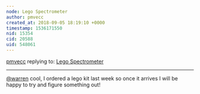 ```yaml
---
node: Lego Spectrometer
author: pmvecc
created_at: 2018-09-05 18:19:10 +0000
timestamp: 1536171550
nid: 15354
cid: 20588
uid: 548061
---
```




[pmvecc](../profile/pmvecc) replying to: [Lego Spectrometer](../wiki/lego-spectrometer)

----
[@warren](/profile/warren) cool, I ordered a lego kit last week so once it arrives I will be happy to try and figure something out!